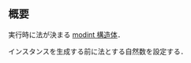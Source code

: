 ## 概要

実行時に法が決まる [modint 構造体](https://today2098.github.io/algorithm/src/Math/ModularArithmetic/modint.hpp)．

インスタンスを生成する前に法とする自然数を設定する．
